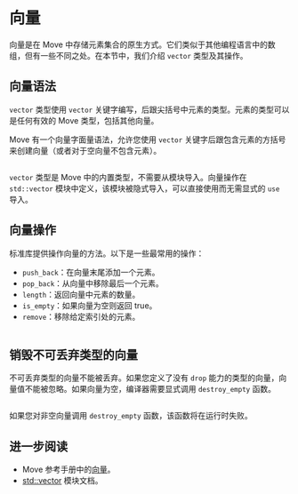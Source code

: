 # 向量

向量是在 Move 中存储元素集合的原生方式。它们类似于其他编程语言中的数组，但有一些不同之处。在本节中，我们介绍 `vector` 类型及其操作。

## 向量语法

`vector` 类型使用 `vector` 关键字编写，后跟尖括号中元素的类型。元素的类型可以是任何有效的 Move 类型，包括其他向量。

Move 有一个向量字面量语法，允许您使用 `vector` 关键字后跟包含元素的方括号来创建向量（或者对于空向量不包含元素）。

```move file=packages/samples/sources/move-basics/vector.move anchor=literal

```

`vector` 类型是 Move 中的内置类型，不需要从模块导入。向量操作在 `std::vector` 模块中定义，该模块被隐式导入，可以直接使用而无需显式的 `use` 导入。

## 向量操作

标准库提供操作向量的方法。以下是一些最常用的操作：

- `push_back`：在向量末尾添加一个元素。
- `pop_back`：从向量中移除最后一个元素。
- `length`：返回向量中元素的数量。
- `is_empty`：如果向量为空则返回 true。
- `remove`：移除给定索引处的元素。

```move file=packages/samples/sources/move-basics/vector.move anchor=methods

```

## 销毁不可丢弃类型的向量

不可丢弃类型的向量不能被丢弃。如果您定义了没有 `drop` 能力的类型的向量，向量值不能被忽略。如果向量为空，编译器需要显式调用 `destroy_empty` 函数。

```move file=packages/samples/sources/move-basics/vector.move anchor=no_drop

```

如果您对非空向量调用 `destroy_empty` 函数，该函数将在运行时失败。

## 进一步阅读

- Move 参考手册中的[向量](./../../reference/primitive-types/vector)。
- [std::vector](https://docs.sui.io/references/framework/std/vector) 模块文档。
